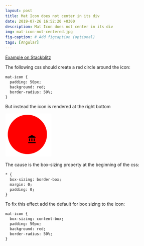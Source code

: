 ```yaml
---
layout: post
title: Mat Icon does not center in its div
date: 2019-07-26 16:52:20 +0300
description: Mat Icon does not center in its div
img: mat-icon-not-centered.jpg
fig-caption: # Add figcaption (optional)
tags: [Angular]
---
```

[Example on Stackblitz](https://stackblitz.com/edit/angular-mat-icon-center-div)

The following css should create a red circle around the icon:
```
mat-icon {
  padding: 50px;
  background: red;
  border-radius: 50%;
}
```
But instead the icon is rendered at the right bottom

![Icon](../assets/img/201907/icon-not-centered.png)

The cause is the box-sizing property at the beginning of the css:
```
* {
  box-sizing: border-box;
  margin: 0;
  padding: 0;
}
```
To fix this effect add the default for box sizing to the icon:
```
mat-icon {
  box-sizing: content-box;
  padding: 50px;
  background: red;
  border-radius: 50%;
}
```